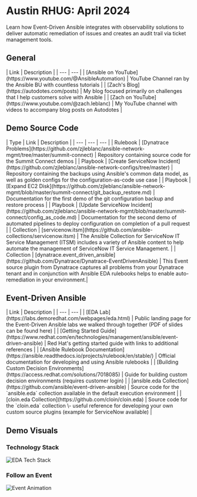 # Austin RHUG: April 2024

Learn how Event-Driven Ansible integrates with observability solutions to deliver automatic remediation of issues and creates an audit trail via ticket management tools.

## General

<div class="pre-table-wrap-text"></div>
| Link | Description |
| --- | --- |
| [Ansible on YouTube](https://www.youtube.com/@AnsibleAutomation) | YouTube Channel ran by the Ansible BU with countless tutorials |
| [Zach's Blog](https://autodotes.com/posts) | My blog focused primarily on challenges that I help customers solve with Ansible |
| [Zach on YouTube](https://www.youtube.com/@zach.leblanc) | My YouTube channel with videos to accompany blog posts on Autodotes |

## Demo Source Code

<div class="pre-table-wrap-text"></div>
| Type | Link | Description |
| --- | --- | --- |
| Rulebook | [Dynatrace Problems](https://github.com/zjleblanc/ansible-network-mgmt/tree/master/summit-connect) | Repository containing source code for the Summit Connect demos |
| Playbook  | [Create ServiceNow Incident](https://github.com/zjleblanc/ansible-network-configs/tree/master) | Repository containing the backups using Ansible's common data model, as well as golden configs for the configuration-as-code use case |
| Playbook  | [Expand EC2 Disk](https://github.com/zjleblanc/ansible-network-mgmt/blob/master/summit-connect/git_backup_restore.md) | Documentation for the first demo of the git configuration backup and restore process |
| Playbook  | [Update ServiceNow Incident](https://github.com/zjleblanc/ansible-network-mgmt/blob/master/summit-connect/config_as_code.md) | Documentation for the second demo of automated pipelines to deploy configuration on completion of a pull request |
| Collection  | [servicenow.itsm](https://github.com/ansible-collections/servicenow.itsm) | The Ansible Collection for ServiceNow IT Service Management (ITSM) includes a variety of Ansible content to help automate the management of ServiceNow IT Service Management. |
| Collection | [dynatrace.event_driven_ansible](https://github.com/Dynatrace/Dynatrace-EventDrivenAnsible) | This Event source plugin from Dynatrace captures all problems from your Dynatrace tenant and in conjunction with Ansible EDA rulebooks helps to enable auto-remediation in your environment.|

## Event-Driven Ansible

<div class="pre-table-wrap-text"></div>
| Link | Description |
| --- | --- |
| [EDA Lab](https://labs.demoredhat.com/webpages/eda.html) | Public landing page for the Event-Driven Ansible labs we walked through together (PDF of slides can be found here) |
| [Getting Started Guide](https://www.redhat.com/en/technologies/management/ansible/event-driven-ansible) | Red Hat's getting started guide with links to additional references | 
| [Ansible Rulebook Documentation](https://ansible.readthedocs.io/projects/rulebook/en/stable/) | Official documentation for developing and using Ansible rulebooks |
| [Building Custom Decision Environments](https://access.redhat.com/solutions/7018085) | Guide for building custom decision environments (requires customer login) |
| [ansible.eda Collection](https://github.com/ansible/event-driven-ansible) | Source code for the `ansible.eda` collection available in the default execution environment |
| [cloin.eda Collection](https://github.com/cloin/cloin.eda) | Source code for the `cloin.eda` collection \- useful reference for developing your own custom source plugins (example for ServiceNow available) |

## Demo Visuals

### Technology Stack

![EDA Tech Stack](/img/diagrams/eda_tech_stack.png)

### Follow an Event

![Event Animation](/img/diagrams/eda_event_path.gif)